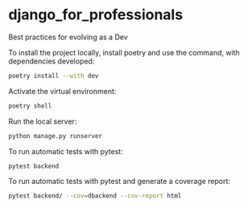 # django_for_professionals
Best practices for evolving as a Dev


To install the project locally, install poetry and use the command, with dependencies developed:

```bash
poetry install --with dev
```

Activate the virtual environment:

```bash
poetry shell
```

Run the local server:

```bash
python manage.py runserver
```

To run automatic tests with pytest:

```bash
pytest backend
```

To run automatic tests with pytest and generate a coverage report:

```bash
pytest backend/ --cov=dbackend --cov-report html
```

